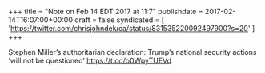 +++
title = "Note on Feb 14 EDT 2017 at 11:7"
publishdate = 2017-02-14T16:07:00+00:00
draft = false
syndicated = [ 'https://twitter.com/chrisjohndeluca/status/831535220092497900?s=20' ]
+++

Stephen Miller’s authoritarian declaration: Trump’s national security actions ‘will not be questioned’ https://t.co/o0WpyTUEVd
